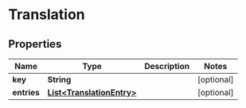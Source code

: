 # Translation

## Properties
Name | Type | Description | Notes
------------ | ------------- | ------------- | -------------
**key** | **String** |  |  [optional]
**entries** | [**List&lt;TranslationEntry&gt;**](TranslationEntry.md) |  |  [optional]
